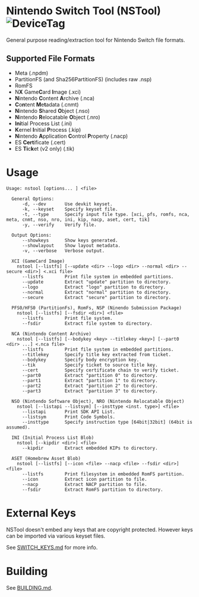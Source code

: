 # Nintendo Switch Tool (NSTool) ![DeviceTag](https://img.shields.io/badge/Device-SWITCH-e60012.svg)
General purpose reading/extraction tool for Nintendo Switch file formats.

## Supported File Formats
* Meta (.npdm)
* PartitionFS (and Sha256PartitionFS) (includes raw .nsp)
* RomFS
* N**X** Game**C**ard **I**mage (.xci)
* **N**intendo **C**ontent **A**rchive (.nca)
* **C**o**n**tent **M**e**t**adata (.cnmt) 
* **N**intendo **S**hared **O**bject (.nso) 
* **N**intendo **R**elocatable **O**bject (.nro)
* **Ini**tial Process List (.ini)
* **K**ernel **I**nitial **P**rocess (.kip)
* **N**intendo **A**pplication **C**ontrol **P**roperty (.nacp)
* ES **Cert**ificate (.cert)
* ES **Ti**c**k**et (v2 only) (.tik)

# Usage
```
Usage: nstool [options... ] <file>

  General Options:
      -d, --dev       Use devkit keyset.
      -k, --keyset    Specify keyset file.
      -t, --type      Specify input file type. [xci, pfs, romfs, nca, meta, cnmt, nso, nro, ini, kip, nacp, aset, cert, tik]
      -y, --verify    Verify file.

  Output Options:
      --showkeys      Show keys generated.
      --showlayout    Show layout metadata.
      -v, --verbose   Verbose output.

  XCI (GameCard Image)
    nstool [--listfs] [--update <dir> --logo <dir> --normal <dir> --secure <dir>] <.xci file>
      --listfs        Print file system in embedded partitions.
      --update        Extract "update" partition to directory.
      --logo          Extract "logo" partition to directory.
      --normal        Extract "normal" partition to directory.
      --secure        Extract "secure" partition to directory.

  PFS0/HFS0 (PartitionFs), RomFs, NSP (Ninendo Submission Package)
    nstool [--listfs] [--fsdir <dir>] <file>
      --listfs        Print file system.
      --fsdir         Extract file system to directory.

  NCA (Nintendo Content Archive)
    nstool [--listfs] [--bodykey <key> --titlekey <key>] [--part0 <dir> ...] <.nca file>
      --listfs        Print file system in embedded partitions.
      --titlekey      Specify title key extracted from ticket.
      --bodykey       Specify body encryption key.
      --tik           Specify ticket to source title key.
      --cert          Specify certificate chain to verify ticket.
      --part0         Extract "partition 0" to directory.
      --part1         Extract "partition 1" to directory.
      --part2         Extract "partition 2" to directory.
      --part3         Extract "partition 3" to directory.

  NSO (Nintendo Software Object), NRO (Nintendo Relocatable Object)
    nstool [--listapi --listsym] [--insttype <inst. type>] <file>
      --listapi       Print SDK API List.
      --listsym       Print Code Symbols.
      --insttype      Specify instruction type [64bit|32bit] (64bit is assumed).

  INI (Initial Process List Blob)
    nstool [--kipdir <dir>] <file>
      --kipdir        Extract embedded KIPs to directory.

  ASET (Homebrew Asset Blob)
    nstool [--listfs] [--icon <file> --nacp <file> --fsdir <dir>] <file>
      --listfs        Print filesystem in embedded RomFS partition.
      --icon          Extract icon partition to file.
      --nacp          Extract NACP partition to file.
      --fsdir         Extract RomFS partition to directory.
```

# External Keys
NSTool doesn't embed any keys that are copyright protected. However keys can be imported via various keyset files. 

See [SWITCH_KEYS.md](/SWITCH_KEYS.md) for more info.

# Building
See [BUILDING.md](/BUILDING.md).